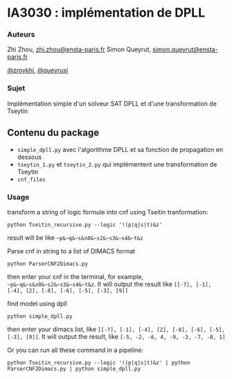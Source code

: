 IA3030 : implémentation de DPLL
====

### Auteurs
Zhi Zhou, <zhi.zhou@ensta-paris.fr>
 Simon Queyrut,  <simon.queyrut@ensta-paris.fr>
 
 [@zroykhi](https://github.com/zroykhi), [@queyrusi][github] 

[github]: http://github.com/queyrusi

### Sujet
Implémentation simple d'un solveur SAT DPLL et d'une transformation de Tseytin

## Contenu du package
+ `simple_dpll.py` avec l'algorithme DPLL et sa fonction de propagation en dessous
+ `tseytin_1.py` et `tseytin_2.py` qui implémentent une transformation de Tseytin 
+ `cnf_files` 

### Usage

transform a string of logic formule into cnf using Tseitin tranformation:
```
python Tseitin_recursive.py --logic '!(p|q|s|t)&z'
```
result will be like `~p&~q&~s&s0&~s2&~s3&~s4&~t&z`

Parse cnf in string to a list of DIMACS format
```
python ParserCNF2Dimacs.py
```
then enter your cnf in the terminal, for example, `~p&~q&~s&s0&~s2&~s3&~s4&~t&z`. It will output the result like `[[-7], [-1], [-4], [2], [-8], [-6], [-5], [-3], [9]]`

find model using dpll
```
python simple_dpll.py
```
then enter your dimacs list, like `[[-7], [-1], [-4], [2], [-8], [-6], [-5], [-3], [9]]`. It will output the result, like `[-5, -2, -6, 4, -9, -3, -7, -8, 1]`

Or you can run all these command in a pipeline:
```
python Tseitin_recursive.py --logic '!(p|q|s|t)&z' | python ParserCNF2Dimacs.py | python simple_dpll.py
```